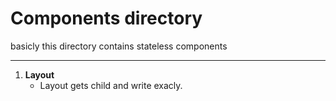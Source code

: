 <h1>Components directory</h1>
<p>basicly this directory contains stateless components</p>
<hr/>
<ol>
    <li>
        <b>Layout</b>  
        <ul>
            <li>
                Layout gets child and write exacly.
            </li>
        </ul>
    </li>
</ol>
